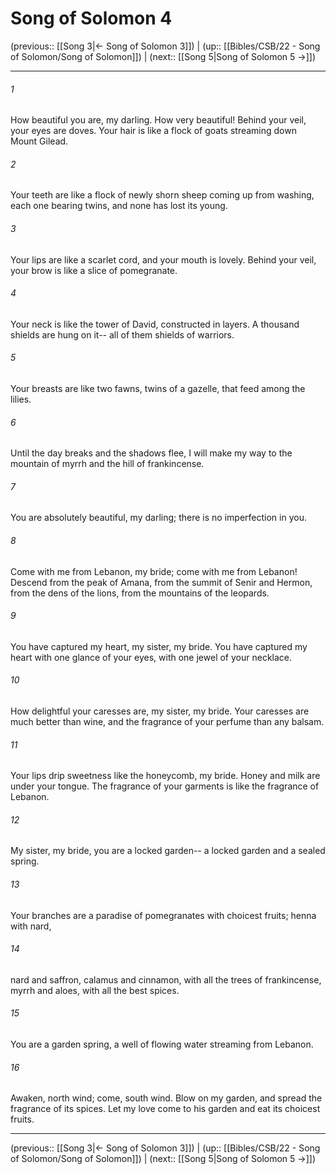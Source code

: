# Song of Solomon 4

(previous:: [[Song 3|← Song of Solomon 3]]) | (up:: [[Bibles/CSB/22 - Song of Solomon/Song of Solomon]]) | (next:: [[Song 5|Song of Solomon 5 →]])

***


###### 1 
How beautiful you are, my darling. How very beautiful! Behind your veil, your eyes are doves. Your hair is like a flock of goats streaming down Mount Gilead. 

###### 2 
Your teeth are like a flock of newly shorn sheep coming up from washing, each one bearing twins, and none has lost its young. 

###### 3 
Your lips are like a scarlet cord, and your mouth is lovely. Behind your veil, your brow is like a slice of pomegranate. 

###### 4 
Your neck is like the tower of David, constructed in layers. A thousand shields are hung on it-- all of them shields of warriors. 

###### 5 
Your breasts are like two fawns, twins of a gazelle, that feed among the lilies. 

###### 6 
Until the day breaks and the shadows flee, I will make my way to the mountain of myrrh and the hill of frankincense. 

###### 7 
You are absolutely beautiful, my darling; there is no imperfection in you. 

###### 8 
Come with me from Lebanon, my bride; come with me from Lebanon! Descend from the peak of Amana, from the summit of Senir and Hermon, from the dens of the lions, from the mountains of the leopards. 

###### 9 
You have captured my heart, my sister, my bride. You have captured my heart with one glance of your eyes, with one jewel of your necklace. 

###### 10 
How delightful your caresses are, my sister, my bride. Your caresses are much better than wine, and the fragrance of your perfume than any balsam. 

###### 11 
Your lips drip sweetness like the honeycomb, my bride. Honey and milk are under your tongue. The fragrance of your garments is like the fragrance of Lebanon. 

###### 12 
My sister, my bride, you are a locked garden-- a locked garden and a sealed spring. 

###### 13 
Your branches are a paradise of pomegranates with choicest fruits; henna with nard, 

###### 14 
nard and saffron, calamus and cinnamon, with all the trees of frankincense, myrrh and aloes, with all the best spices. 

###### 15 
You are a garden spring, a well of flowing water streaming from Lebanon. 

###### 16 
Awaken, north wind; come, south wind. Blow on my garden, and spread the fragrance of its spices. Let my love come to his garden and eat its choicest fruits.

***

(previous:: [[Song 3|← Song of Solomon 3]]) | (up:: [[Bibles/CSB/22 - Song of Solomon/Song of Solomon]]) | (next:: [[Song 5|Song of Solomon 5 →]])
